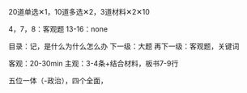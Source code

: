 

20道单选✕1，10道多选✕2，3道材料✕2✕10

4，7，8：客观题
13-16：none

目录：记，是什么为什么怎么办
下一级：大题
再下一级：客观题，关键词

客观：20-30min
主观：3-4条+结合材料，板书7-9行


五位一体（-政治），四个全面，
